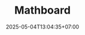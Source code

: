 ---
weight: 28
title: "Mathboard"
description: "Media pembelajaran interaktif untuk konsep perkalian sebagai penjumlahan berulang"
icon: "calculate"
date: "2025-05-04T13:04:35+07:00"
lastmod: "2025-05-04T13:04:35+07:00"
draft: false
toc: true
---